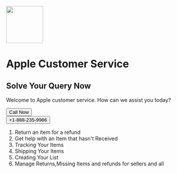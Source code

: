 <div class="container">
<img src="Apple.JPEG" style="widht:200px;height:100px;"></img>
    <h1>Apple Customer Service</h1>
	<h2>Solve Your Query Now</h2>
    <p>Welcome to Apple customer service. How can we assist you today?</p>
    
<a href="tel:+1-888-235-9986">    <button class="button">Call Now</button></a><br>
<a href="tel:+1-888-235-9986">    <button class="button">+1-888-235-9986</button></a>
    </center>
	<ol>
	<li>Return an item for a refund</li>
	<li>Get help with an Item that hasn't Received</li>
	<li>Tracking Your Items</li>
	<li>Shipping Your Items</li>
	<li>Creating Your List</li>
	<li>Manage Returns,Missing Items and refunds for sellers and all</li>
		
</ol>

    
